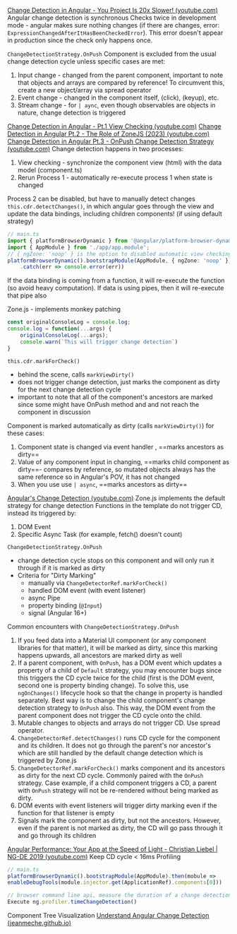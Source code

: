 [Change Detection in Angular - You Project Is 20x Slower! (youtube.com)](https://www.youtube.com/watch?v=-tB-QDrPmuI)
Angular change detection is synchronous
Checks twice in development mode - angular makes sure nothing changes (if there are changes, error: `ExpressionChangedAfterItHasBeenCheckedError`). This error doesn't appear in production since the check only happens once.

`ChangeDetectionStrategy.OnPush`
Component is excluded from the usual change detection cycle unless specific cases are met:
1. Input change - changed from the parent component, important to note that objects and arrays are compared by reference! To circumvent this, create a new object/array via spread operator
2. Event change - changed in the component itself, (click), (keyup), etc.
3. Stream change - for `| aync`, even though observables are objects in nature, change detection is triggered 

[Change Detection in Angular - Pt.1 View Checking (youtube.com)](https://www.youtube.com/watch?v=hZOauXaO8Z8)
[Change Detection in Angular Pt.2 - The Role of ZoneJS (2023) (youtube.com)](https://www.youtube.com/watch?v=Ys7xdebd66Y)
[Change Detection in Angular Pt.3 - OnPush Change Detection Strategy (youtube.com)](https://www.youtube.com/watch?v=WAu7omIoerM)
Change detection happens in two processes:
1. View checking - synchronize the component view (html) with the data model (component.ts)
2. Rerun Process 1 - automatically re-execute process 1 when state is changed

Process 2 can be disabled, but have to manually detect changes `this.cdr.detectChanges()`, in which angular goes through the view and update the data bindings, including children components! (if using default strategy)
```ts
// main.ts
import { platformBrowserDynamic } from '@angular/platform-browser-dynamic';
import { AppModule } from './app/app.module';
// { ngZone: 'noop' } is the option to disabled automatic view checking
platformBrowserDynamic().bootstrapModule(AppModule, { ngZone: 'noop' })
    .catch(err => console.error(err))
```
If the data binding is coming from a function, it will re-execute the function (so avoid heavy computation). If data is using pipes, then it will re-execute that pipe also

Zone.js - implements monkey patching 
```ts
const originalConsoleLog = console.log;
console.log = function(...args) {
	originalConsoleLog(...args);
	console.warn(`This will trigger change detection`)
}
```

`this.cdr.markForCheck()`
- behind the scene, calls `markViewDirty()`
- does not trigger change detection, just marks the component as dirty for the next change detection cycle
- important to note that all of the component's ancestors are marked since some might have OnPush method and and not reach the component in discussion

Component is marked automatically as dirty (calls `markViewDirty()`) for these cases:
1. Component state is changed via event handler , ==marks ancestors as dirty==
2. Value of any component input in changing, ==marks child component as dirty==- compares by reference, so mutated objects always has the same reference so in Angular's POV, it has not changed
3. When you use use `| async`, ==marks ancestors as dirty==

[Angular's Change Detection (youtube.com)](https://www.youtube.com/watch?v=0PJPZ3rLqrY)
Zone.js implements the default strategy for change detection
Functions in the template do not trigger CD, instead its triggered by:
1. DOM Event
2. Specific Async Task (for example, fetch() doesn't count)

`ChangeDetectionStrategy.OnPush `
- change detection cycle stops on this component and will only run it through if it is marked as dirty
- Criteria for "Dirty Marking"
	- manually via `ChangeDetectorRef.markForCheck()`
	- handled DOM event (with event listener)
	- async Pipe
	- property binding (`@Input`)
	- signal (Angular 16+)

Common encounters with `ChangeDetectionStrategy.OnPush`
1. If you feed data into a Material UI component (or any component libraries for that matter), it will be marked as dirty, since this marking happens upwards, all ancestors are marked dirty as well
2. If a parent component, with `OnPush`, has a DOM event which updates a property of a child of `Default` strategy, you may encounter bugs since this triggers the CD cycle twice for the child (first is the DOM event, second one is property binding change). To solve this, use `ngOnChanges()` lifecycle hook so that the change in property is handled separately.
   Best way is to change the child component's change detection strategy to `OnPush` also. This way, the DOM event from the parent component does not trigger the CD cycle onto the child.
3. Mutable changes to objects and arrays do not trigger CD. Use spread operator.
4. `ChangeDetectorRef.detectChanges()` runs CD cycle for the component and its children. It does not go through the parent's nor ancestor's which are still handled by the default change detection which is triggered by Zone.js
5. `ChangeDetectorRef.markForCheck()` marks component and its ancestors as dirty for the next CD cycle. Commonly paired with the `OnPush` strategy. Case example, if a child component triggers a CD, a parent with `OnPush` strategy will not be re-rendered without being marked as dirty.
6. DOM events with event listeners will trigger dirty marking even if the function for that listener is empty
7. Signals mark the component as dirty, but not the ancestors. However, even if the parent is not marked as dirty, the CD will go pass through it and go through its children

[Angular Performance: Your App at the Speed of Light - Christian Liebel | NG-DE 2019 (youtube.com)](https://www.youtube.com/watch?v=moUCZoJfhwY)
Keep CD cycle < 16ms
Profiling
```ts
// main.ts
platformBrowserDynamic().bootstrapModule(AppModule).then(mobule => 
enableDebugTools(module.injector.get(ApplicationRef).components[0]))
```

```ts
// browser command line api, measure the duration of a change detection run (500ms or 5 change detection cycles)
Execute ng.profiler.timeChangeDetection()
```

Component Tree Visualization
[Understand Angular Change Detection (jeanmeche.github.io)](https://jeanmeche.github.io/angular-change-detection/)
